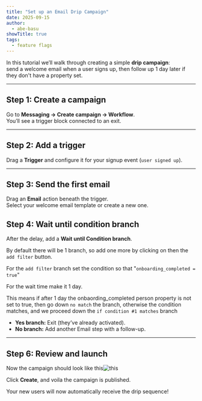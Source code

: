 ```yaml
---
title: "Set up an Email Drip Campaign"
date: 2025-09-15
author:
  - abe-basu
showTitle: true
tags:
  - feature flags
---
```


In this tutorial we’ll walk through creating a simple **drip campaign**:  
send a welcome email when a user signs up, then follow up 1 day later if they don't have a property set.

---

## Step 1: Create a campaign

Go to **Messaging → Create campaign → Workflow**.  
You’ll see a trigger block connected to an exit.

---

## Step 2: Add a trigger

Drag a **Trigger** and configure it for your signup event (`user signed up`).

---

## Step 3: Send the first email

Drag an **Email** action beneath the trigger.  
Select your welcome email template or create a new one.


## Step 4: Wait until condition branch

After the delay, add a **Wait until Condition branch**.  

By default there will be 1 branch, so add one more by clicking on then the `add filter` button.

For the `add filter` branch set the condition so that "`onboarding_completed = true`"

For the wait time make it 1 day.

This means if after 1 day the onbaording_completed person property is not set to true, then go down `no match` the branch, otherwise the condition matches, and we proceed down the `if condition #1 matches` branch

- **Yes branch:** Exit (they’ve already activated).
- **No branch:** Add another Email step with a follow-up.

---

## Step 6: Review and launch

Now the campaign should look like this![this](https://res.cloudinary.com/dmukukwp6/image/upload/q_auto,f_auto/complete_onboarding_workflow_09c6e2c6ad.png)

Click **Create**, and voila the campaign is published.
  
Your new users will now automatically receive the drip sequence!
